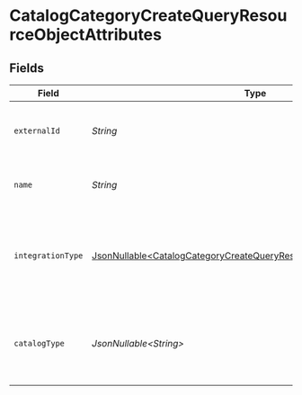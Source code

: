 # CatalogCategoryCreateQueryResourceObjectAttributes


## Fields

| Field                                                                                                                                                        | Type                                                                                                                                                         | Required                                                                                                                                                     | Description                                                                                                                                                  | Example                                                                                                                                                      |
| ------------------------------------------------------------------------------------------------------------------------------------------------------------ | ------------------------------------------------------------------------------------------------------------------------------------------------------------ | ------------------------------------------------------------------------------------------------------------------------------------------------------------ | ------------------------------------------------------------------------------------------------------------------------------------------------------------ | ------------------------------------------------------------------------------------------------------------------------------------------------------------ |
| `externalId`                                                                                                                                                 | *String*                                                                                                                                                     | :heavy_check_mark:                                                                                                                                           | The ID of the catalog category in an external system.                                                                                                        | SAMPLE-DATA-CATEGORY-APPAREL                                                                                                                                 |
| `name`                                                                                                                                                       | *String*                                                                                                                                                     | :heavy_check_mark:                                                                                                                                           | The name of the catalog category.                                                                                                                            | Sample Data Category Apparel                                                                                                                                 |
| `integrationType`                                                                                                                                            | [JsonNullable\<CatalogCategoryCreateQueryResourceObjectIntegrationType>](../../models/components/CatalogCategoryCreateQueryResourceObjectIntegrationType.md) | :heavy_minus_sign:                                                                                                                                           | The integration type. Currently only "$custom" is supported.                                                                                                 | $custom                                                                                                                                                      |
| `catalogType`                                                                                                                                                | *JsonNullable\<String>*                                                                                                                                      | :heavy_minus_sign:                                                                                                                                           | The type of catalog. Currently only "$default" is supported.                                                                                                 | $default                                                                                                                                                     |